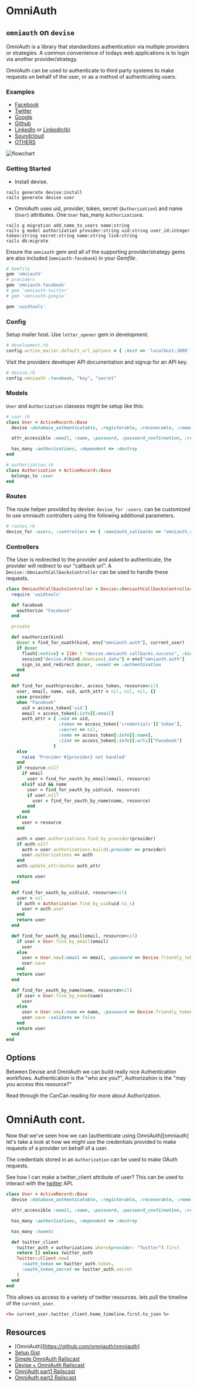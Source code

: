 # OmniAuth

## `omniauth` on `devise`

OmniAuth is a library that standardizes authentication via multiple providers or strategies. A common convenience of todays web applications is to login via another provider/strategy.

OmniAuth can be used to authenticate to third party systems to make requests on behalf of the user, or as a method of authenticating users.

### Examples
* [Facebook][facebook-provider]
* [Twitter][twitter-provider]
* [Google][google-provider]
* [Github][github-provider]
* [LinkedIn][linkedin-provider] or [LinkedIn(b)][linkedin-provider2]
* [Soundcloud][soundcloud-provider]
* [OTHERS][provider-list]

![flowchart](https://assets.aaonline.io/fullstack/full-stack-project/resources/assets/omni_auth_internal.png)

### Getting Started


* Install devise.

```
rails generate devise:install
rails generate devise user
```

* OmniAuth uses uid, provider, token, secret (`Authorization`) and name (`User`) attributes. One `User` has_many `Authorization`s.

```
rails g migration add_name_to_users name:string
rails g model authorization provider:string uid:string user_id:integer token:string secret:string name:string link:string
rails db:migrate
```

Ensure the `omniauth` gem and all of the supporting provider/strategy gems are also included (`omniauth-facebook`) in your *Gemfile*.

```ruby
# Gemfile
gem 'omniauth'
# providers
gem 'omniauth-facebook'
# gem 'omniauth-twitter'
# gem 'omniauth-google'

gem 'uuidtools'
```

### Config
Setup mailer host. Use `letter_opener` gem in development.

```ruby
# development.rb
config.action_mailer.default_url_options = { :host => 'localhost:3000' }
```

Visit the providers developer API documentation and signup for an API key.

```ruby
# devise.rb
config.omniauth :facebook, "key", "secret"
```

### Models
`User` and `Authorization` classess might be setup like this:

```ruby
# user.rb
class User < ActiveRecord::Base
  devise :database_authenticatable, :registerable, :recoverable, :rememberable, :trackable, :validatable, :confirmable, :omniauthable

  attr_accessible :email, :name, :password, :password_confirmation, :remember_me

  has_many :authorizations, :dependent => :destroy
end
```

```ruby
# authorization.rb
class Authorization < ActiveRecord::Base
  belongs_to :user
end
```

### Routes
The route helper provided by devise: `devise_for :users`. can be customized to use omniauth controllers using the following additional parameters.

```ruby
# routes.rb
devise_for :users, :controllers => { :omniauth_callbacks => "omniauth_callbacks" }
```

### Controllers
The User is redirected to the provider and asked to authenticate, the provider will redirect to our "callback url". A `Devise::OmniauthCallbacksController` can be used to handle these requests.

```ruby
class OmniauthCallbacksController < Devise::OmniauthCallbacksController
  require 'uuidtools'

  def facebook
    oauthorize "Facebook"
  end

  private

  def oauthorize(kind)
    @user = find_for_ouath(kind, env["omniauth.auth"], current_user)
    if @user
      flash[:notice] = I18n.t "devise.omniauth_callbacks.success", :kind => kind
      session["devise.#{kind.downcase}_data"] = env["omniauth.auth"]
      sign_in_and_redirect @user, :event => :authentication
    end    
  end

  def find_for_ouath(provider, access_token, resource=nil)
    user, email, name, uid, auth_attr = nil, nil, nil, {}
    case provider
    when "Facebook"
      uid = access_token['uid']
      email = access_token[:info][:email]
      auth_attr = { :uid => uid,
                    :token => access_token['credentials']['token'],
                    :secret => nil,
                    :name => access_token[:info][:name],
                    :link => access_token[:info][:urls]["Facebook"]
                  }
    else
      raise 'Provider #{provider} not handled'
    end
    if resource.nil?
      if email
        user = find_for_oauth_by_email(email, resource)
      elsif uid && name
        user = find_for_oauth_by_uid(uid, resource)
        if user.nil?
          user = find_for_oauth_by_name(name, resource)
        end
      end
    else
      user = resource
    end

    auth = user.authorizations.find_by_provider(provider)
    if auth.nil?
      auth = user.authorizations.build(:provider => provider)
      user.authorizations << auth
    end
    auth.update_attributes auth_attr

    return user
  end

  def find_for_oauth_by_uid(uid, resource=nil)
    user = nil
    if auth = Authorization.find_by_uid(uid.to_s)
      user = auth.user
    end
    return user
  end

  def find_for_oauth_by_email(email, resource=nil)
    if user = User.find_by_email(email)
      user
    else
      user = User.new(:email => email, :password => Devise.friendly_token[0,20])
      user.save
    end
    return user
  end

  def find_for_oauth_by_name(name, resource=nil)
    if user = User.find_by_name(name)
      user
    else
      user = User.new(:name => name, :password => Devise.friendly_token[0,20], :email => "#{UUIDTools::UUID.random_create}@host")
      user.save :validate => false
    end
    return user
  end
end
```

## Options
Between Devise and OmniAuth we can build really nice Authentication workflows. Authentication is the "who are you?", Authorization is the "may you access this resource?"

Read through the CanCan reading for more about Authorization.

# OmniAuth cont.

Now that we've seen how we can [authenticate using OmniAuth][omniauth] let's take a look at how we might use the credentials provided to make requests of a provider on behalf of a user.

The credentials stored in an `Authorization` can be used to make OAuth requests.

See how I can make a twitter_client attribute of user? This can be used to interact with the [twitter][twitter-client] API.

```ruby
class User < ActiveRecord::Base
  devise :database_authenticatable, :registerable, :recoverable, :rememberable, :trackable, :validatable, :confirmable, :omniauthable

  attr_accessible :email, :name, :password, :password_confirmation, :remember_me

  has_many :authorizations, :dependent => :destroy

  has_many :tweets

  def twitter_client
    twitter_auth = authorizations.where(provider: "Twitter").first
    return [] unless twitter_auth
    Twitter::Client.new(
      :oauth_token => twitter_auth.token,
      :oauth_token_secret => twitter_auth.secret
    )
  end
end
```

This allows us access to a variety of twitter resources. lets pull the timeline of the `current_user`.

```html
<%= current_user.twitter_client.home_timeline.first.to_json %>
```




## Resources
* [OmniAuth][https://github.com/omniauth/omniauth]
* [Setup Gist][setup-gist]
* [Simple OmniAuth Railscast][omniauth-simple-railscast]
* [Devise + OmniAuth Railscast][omniauth-devise-railscast]
* [OmniAuth part1 Railscast][omniauth-part1-railscast]
* [OmniAuth part2 Railscast][omniauth-part2-railscast]

[omniauth.org]: https://github.com/omniauth/omniauth
[setup-gist]: https://gist.github.com/schleg/993566
[omniauth-simple-railscast]: http://railscasts.com/episodes/241-simple-omniauth-revised
[omniauth-devise-railscast]: http://railscasts.com/episodes/235-devise-and-omniauth-revised
[omniauth-part1-railscast]: http://railscasts.com/episodes/235-omniauth-part-1
[omniauth-part2-railscast]: http://railscasts.com/episodes/236-omniauth-part-2
[facebook-provider]: https://github.com/mkdynamic/omniauth-facebook
[twitter-provider]: https://github.com/arunagw/omniauth-twitter
[linkedin-provider]: https://github.com/skorks/omniauth-linkedin
[linkedin-provider2]: https://github.com/decioferreira/omniauth-linkedin-oauth2
[soundcloud-provider]: https://github.com/soundcloud/omniauth-soundcloud
[google-provider]: https://github.com/zquestz/omniauth-google-oauth2
[github-provider]: https://github.com/intridea/omniauth-github
[provider-list]: https://github.com/intridea/omniauth/wiki/List-of-Strategies
[twitter-client]: https://github.com/sferik/twitter
